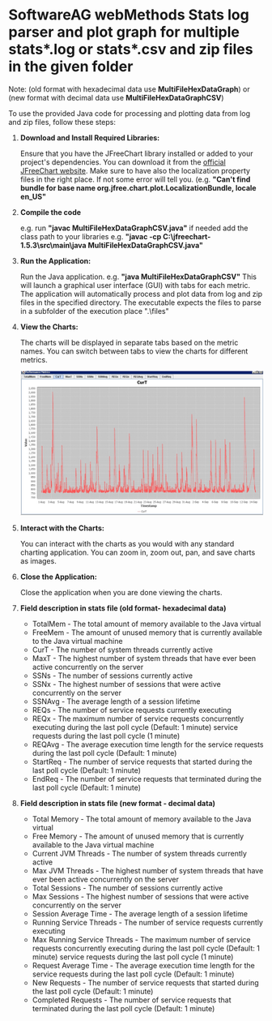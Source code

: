 # SoftwareAG webMethods Stats log parser and plot graph for multiple stats*.log or stats*.csv and zip files in the given folder

Note: (old format with hexadecimal data use **MultiFileHexDataGraph**) or (new format with decimal data use **MultiFileHexDataGraphCSV**)

To use the provided Java code for processing and plotting data from log and zip files, follow these steps:

1. **Download and Install Required Libraries:**

   Ensure that you have the JFreeChart library installed or added to your project's dependencies. You can download it from the [official JFreeChart website](http://www.jfree.org/jfreechart/). Make sure to have also the localization property files in the right place. If not some error will tell you. (e.g. **"Can't find bundle for base name org.jfree.chart.plot.LocalizationBundle, locale en_US"**

2. **Compile the code**

   e.g. run **"javac MultiFileHexDataGraphCSV.java"** if needed add the class path to your libraries e.g.  **"javac -cp C:\jfreechart-1.5.3\src\main\java MultiFileHexDataGraphCSV.java"** 

3. **Run the Application:**

   Run the Java application. e.g. **"java MultiFileHexDataGraphCSV"**
   This will launch a graphical user interface (GUI) with tabs for each metric. The application will automatically process and plot data from log and zip files in the specified directory.
   The executable expects the files to parse in a subfolder of the execution place ".\\files\" 

4. **View the Charts:**

   The charts will be displayed in separate tabs based on the metric names. You can switch between tabs to view the charts for different metrics.

   ![Charts](chart.jpg)

5. **Interact with the Charts:**

   You can interact with the charts as you would with any standard charting application. You can zoom in, zoom out, pan, and save charts as images.

6. **Close the Application:**

   Close the application when you are done viewing the charts.

7. **Field description in stats file (old format- hexadecimal data)**
  
   * TotalMem - The total amount of memory available to the Java virtual
   * FreeMem - The amount of unused memory that is currently available to the Java virtual machine
   * CurT - The number of system threads currently active
   * MaxT - The highest number of system threads that have ever been active concurrently on the server
   * SSNs - The number of sessions currently active
   * SSNx - The highest number of sessions that were active concurrently on the server
   * SSNAvg - The average length of a session lifetime
   * REQs - The number of service requests currently executing
   * REQx - The maximum number of service requests concurrently executing during the last poll cycle (Default: 1 minute) service requests during the last poll cycle (1 minute)
   * REQAvg - The average execution time length for the service requests during the last poll cycle (Default: 1 minute)
   * StartReq - The number of service requests that started during the last poll cycle (Default: 1 minute)
   * EndReq - The number of service requests that terminated during the last poll cycle (Default: 1 minute)

8. **Field description in stats file (new format - decimal data)**

   * Total Memory - The total amount of memory available to the Java virtual
   * Free Memory - The amount of unused memory that is currently available to the Java virtual machine
   * Current JVM Threads - The number of system threads currently active
   * Max JVM Threads - The highest number of system threads that have ever been active concurrently on the server
   * Total Sessions - The number of sessions currently active
   * Max Sessions - The highest number of sessions that were active concurrently on the server
   * Session Average Time - The average length of a session lifetime
   * Running Service Threads - The number of service requests currently executing
   * Max Running Service Threads - The maximum number of service requests concurrently executing during the last poll cycle (Default: 1 minute) service requests during the last poll cycle (1 minute)
   * Request Average Time - The average execution time length for the service requests during the last poll cycle (Default: 1 minute)
   * New Requests - The number of service requests that started during the last poll cycle (Default: 1 minute)
   * Completed Requests - The number of service requests that terminated during the last poll cycle (Default: 1 minute)
